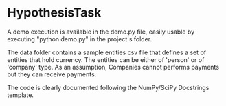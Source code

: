 # HypothesisTask

A demo execution is available in the demo.py file, easily usable by executing "python demo.py" in the project's folder.

The data folder contains a sample entities csv file that defines a set of entities that hold currency. The entities can be either of 'person' or of 'company' type. 
As an assumption, Companies cannot performs payments but they can receive payments.

The code is clearly documented following the NumPy/SciPy Docstrings template.

